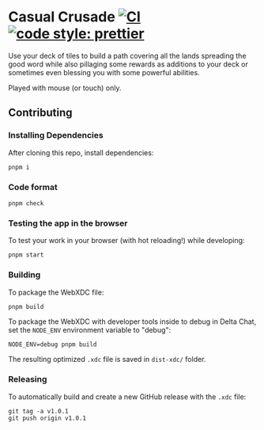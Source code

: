 # Casual Crusade [![CI](https://github.com/ArcaneCircle/casual-crusade/actions/workflows/ci.yml/badge.svg)](https://github.com/ArcaneCircle/casual-crusade/actions/workflows/ci.yml) [![code style: prettier](https://img.shields.io/badge/code_style-prettier-ff69b4.svg?style=flat-square)](https://github.com/prettier/prettier)

Use your deck of tiles to build a path covering all the lands spreading the good word
while also pillaging some rewards as additions to your deck or sometimes even blessing
you with some powerful abilities.

Played with mouse (or touch) only.

## Contributing

### Installing Dependencies

After cloning this repo, install dependencies:

```
pnpm i
```

### Code format

```
pnpm check
```

### Testing the app in the browser

To test your work in your browser (with hot reloading!) while developing:

```
pnpm start
```

### Building

To package the WebXDC file:

```
pnpm build
```

To package the WebXDC with developer tools inside to debug in Delta Chat, set the `NODE_ENV`
environment variable to "debug":

```
NODE_ENV=debug pnpm build
```

The resulting optimized `.xdc` file is saved in `dist-xdc/` folder.

### Releasing

To automatically build and create a new GitHub release with the `.xdc` file:

```
git tag -a v1.0.1
git push origin v1.0.1
```
